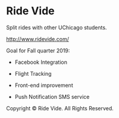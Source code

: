 # Ride Vide

Split rides with other UChicago students.

http://www.ridevide.com/

Goal for Fall quarter 2019:

- Facebook Integration 

- Flight Tracking 

- Front-end improvement 

- Push Notification SMS service

Copyright © Ride Vide. All Rights Reserved.